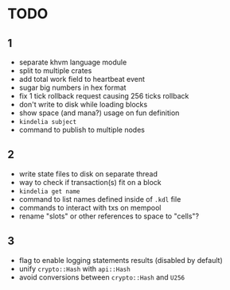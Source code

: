 # TODO

## 1

- separate khvm language module
- split to multiple crates
- add total work field to heartbeat event
- sugar big numbers in hex format
- fix 1 tick rollback request causing 256 ticks rollback
- don't write to disk while loading blocks
- show space (and mana?) usage on fun definition
- `kindelia subject`
- command to publish to multiple nodes

## 2

- write state files to disk on separate thread
- way to check if transaction(s) fit on a block
- `kindelia get name`
- command to list names defined inside of `.kdl` file
- commands to interact with txs on mempool
- rename "slots" or other references to space to "cells"?

## 3

- flag to enable logging statements results (disabled by default)
- unify `crypto::Hash` with `api::Hash`
- avoid conversions between `crypto::Hash` and `U256`

